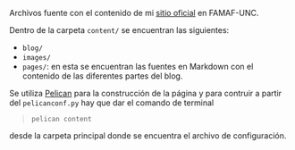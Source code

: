 Archivos fuente con el contenido de mi [sitio oficial](http://www.famaf.unc.edu.ar/~pperez1/) en FAMAF-UNC.

Dentro de la carpeta `content/` se encuentran las siguientes:

* `blog/`
* `images/`
* `pages/`: en esta se encuentran las fuentes en Markdown con el contenido de las diferentes partes del blog.

Se utiliza [Pelican](http://docs.getpelican.com/en/3.6.3/index.html) para la construcción de la página y para contruir a partir del `pelicanconf.py` hay que dar el comando de terminal

> `pelican content`

desde la carpeta principal donde se encuentra el archivo de configuración.

